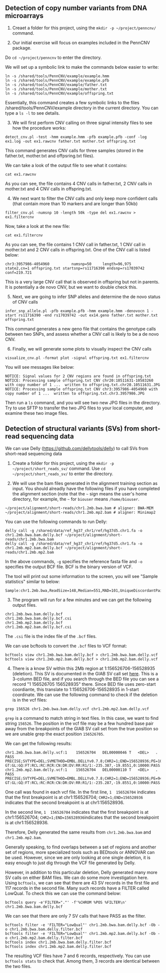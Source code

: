 ## Detection of copy number variants from DNA microarrays

1. Creaet a folder for this project, using the `mkdir -p ~/project/penncnv/` command.

2. Our initial exercise will focus on examples included in the PennCNV package. 

Do `cd ~/project/penncnv` to enter the directory.

We will set up a symbolic link to make the commands below easier to write:

```
ln -s /shared/tools/PennCNV/example/example.hmm
ln -s /shared/tools/PennCNV/example/example.pfb 
ln -s /shared/tools/PennCNV/example/father.txt 
ln -s /shared/tools/PennCNV/example/mother.txt 
ln -s /shared/tools/PennCNV/example/offspring.txt 
```

Essentially, this command creates a few symbolic links to the files /shared/tools/PennCNV/example directory in the current directory. You can type a `ls -l` to see details.

3. We will first perform CNV calling on three signal intensity files to see how the procedure works:

```
detect_cnv.pl -test -hmm example.hmm -pfb example.pfb -conf -log ex1.log -out ex1.rawcnv father.txt mother.txt offspring.txt
```

This command generates CNV calls for three samples (stored in the father.txt, mother.txt and offpsring.txt files).

We can take a look of the output file to see what it contains:

```
cat ex1.rawcnv
```

As you can see, the file contains 4 CNV calls in father.txt, 2 CNV calls in mother.txt and 4 CNV calls in offspring.txt.

4. We next want to filter the CNV calls and only keep more confident calls (that contain more than 10 markers and are longer than 50kb)

```
filter_cnv.pl -numsnp 10 -length 50k -type del ex1.rawcnv > ex1.filtercnv
```

Now, take a look at the new file:

```
cat ex1.filtercnv
```

As you can see, the file contains 1 CNV call in father.txt, 1 CNV call in mother.txt and 2 CNV calls in offspring.txt. One of the CNV call is listed below:

```
chr3:3957986-4054960          numsnp=50     length=96,975      state2,cn=1 offspring.txt startsnp=rs11716390 endsnp=rs17039742 conf=219.721
```

This is a very large CNV call that is observed in offspring but not in parents. It is potentially a de novo CNV, but we want to double check this.


5. Next, we are going to infer SNP alleles and determine the de novo status of CNV calls

```
infer_snp_allele.pl -pfb example.pfb -hmm example.hmm -denovocn 1 -start rs11716390 -end rs17039742 -out ex14.geno father.txt mother.txt offspring.txt
```

This command generates a new geno file that contains the genotype calls between two SNPs, and assess whether a CNV call is likely to be a de novo CNV.

6. Finally, we will generate some plots to visually inspect the CNV calls

```
visualize_cnv.pl -format plot -signal offspring.txt ex1.filtercnv
```

You will see messages like below:

```
NOTICE: Signal values for 2 CNV regions are found in offspring.txt
NOTICE: Processing sample offspring.txt CNV chr20:10511631-10583260 with copy number of 1 ...  written to offspring.txt.chr20.10511631.JPG
NOTICE: Processing sample offspring.txt CNV chr3:3957986-4054960 with copy number of 1 ...  written to offspring.txt.chr3.3957986.JPG
```

Then run a `ls` command, and you will see two new JPG files in the directory. Try to use SFTP to transfer the two JPG files to your local computer, and examine these two image files.


## Detection of structural variants (SVs) from short-read sequencing data

We can use Delly (https://github.com/dellytools/delly) to call SVs from short-read sequencing data

1. Create a folder for this project, using the `mkdir -p ~/project/short_reads_sv/` command. Use `cd ~/project/short_reads_sv/` to enter the directory.

2. We will use the bam files generated in the alignment training section as input. You should alreadly have the following files if you have completed the alignment section (note that the `~` sign means the user's home directory, for example, the `~` for `biouser` means `/home/biouser`.

```
~/project/alignment/short-reads/chr1.2mb.bwa.bam # aligner: BWA-MEM
~/project/alignment/short-reads/chr1.2mb.mp2.bam # aligner: Minimap2
```

You can use the following commands to run Delly: 

```
delly call -g /shared/data/ref_hg37_chr1/ref/hg37d5.chr1.fa -o chr1.2mb.bwa.bam.delly.bcf ~/project/alignment/short-reads/chr1.2mb.bwa.bam
delly call -g /shared/data/ref_hg37_chr1/ref/hg37d5.chr1.fa -o chr1.2mb.mp2.bam.delly.bcf ~/project/alignment/short-reads/chr1.2mb.mp2.bam
```

In the above commands, `-g` specifies the reference fasta file and `-o` specifies the output BCF file. BCF is the binary version of VCF.

The tool will print out some information to the screen, you will see "Sample statistics" similar to below:

```
Sample:chr1.2mb.bwa,ReadSize=148,Median=551,MAD=101,UniqueDiscordantPairs=1503
```

3. The program will run for a few minutes and we can get the following output files. 

```
chr1.2mb.bwa.bam.delly.bcf
chr1.2mb.bwa.bam.delly.bcf.csi
chr1.2mb.mp2.bam.delly.bcf
chr1.2mb.mp2.bam.delly.bcf.csi
```
The `.csi` file is the index file of the `.bcf` files. 

We can use bcftools to convert the `.bcf` files to VCF format: 

```
bcftools view chr1.2mb.bwa.bam.delly.bcf > chr1.2mb.bwa.bam.delly.vcf
bcftools view chr1.2mb.mp2.bam.delly.bcf > chr1.2mb.mp2.bam.delly.vcf
```

4. There is a know SV within this 2Mb region at 1:156526706-156528935 (deletion). This SV is documented in the GIAB SV call set [here](ftp://ftp-trace.ncbi.nlm.nih.gov/giab/ftp/technical/svclassify_Manuscript/Supplementary_Information/Personalis_1000_Genomes_deduplicated_deletions.bed). This is a 3-column BED file, and if you search through the BED file you can see a record "1	156526705	156528935" there. Since BED file uses zero-start coordiante, this translate to 1:156526706-156528935 in 1-start coordinate. We can use the following command to check if the deletion is in the vcf files: 

```
grep 156526 chr1.2mb.bwa.bam.delly.vcf chr1.2mb.mp2.bam.delly.vcf 
```

`grep` is a command to match string in text files. In this case, we want to find string `156526`. The position in the vcf file may be a few hundred base pair away from the breakpoints of the GIAB SV call set  from the true position so we are unable grep the exact position `156526705`. 

We can get the following results:

```
chr1.2mb.bwa.bam.delly.vcf:1	156526704	DEL00000046	T	<DEL>	.	PASS	PRECISE;SVTYPE=DEL;SVMETHOD=EMBL.DELLYv0.7.8;CHR2=1;END=156528936;PE=101;MAPQ=60;CT=3to5;CIPOS=-21,21;CIEND=-21,21;INSLEN=0;HOMLEN=20;SR=10;SRQ=0.993827;CONSENSUS=TAAGTGTTCAGGAAGAAAAGGGGCTGGGTTGCTTTAACAAGAGGCTCTGTAAGAAGCAATTTGTCAGGCCTAGAAATTGAGTAGCTCAGCATGTAACACAGAGTGGCTGTCATGGCAGAGGGTGAGTTCCTAAGGTGGTGAGCACAAGATTGACAGGTGGCT;CE=1.94414	GT:GL:GQ:FT:RCL:RC:RCR:CN:DR:DV:RR:R1/1:-235.387,-19.8551,0:10000:PASS:365:141:285:0:0:102:0:66
chr1.2mb.mp2.bam.delly.vcf:1	156526704	DEL00000110	T	<DEL>	.	PASS	PRECISE;SVTYPE=DEL;SVMETHOD=EMBL.DELLYv0.7.8;CHR2=1;END=156528936;PE=94;MAPQ=60;CT=3to5;CIPOS=-21,21;CIEND=-21,21;INSLEN=0;HOMLEN=20;SR=10;SRQ=0.993827;CONSENSUS=TAAGTGTTCAGGAAGAAAAGGGGCTGGGTTGCTTTAACAAGAGGCTCTGTAAGAAGCAATTTGTCAGGCCTAGAAATTGAGTAGCTCAGCATGTAACACAGAGTGGCTGTCATGGCAGAGGGTGAGTTCCTAAGGTGGTGAGCACAAGATTGACAGGTGGCT;CE=1.94414	GT:GL:GQ:FT:RCL:RC:RCR:CN:DR:DV:RR:R1/1:-235.287,-19.8551,0:10000:PASS:365:82:280:0:0:94:0:66
```

One call was found in each vcf file.
In the first line, `1  156526704` indicates that the first breakpoint is at chr1:156526704; `CHR2=1;END=156528936` indicates that the second breakpoint is at chr1:156528936. 

In the second line, `1	156526704` indicates that the first breakpoint is at chr1:156526704; `CHR2=1;END=156528936`indicates that the second breakpoint is at chr1:156528936. 

Therefore, Delly generated the same results from `chr1.2mb.bwa.bam` and `chr1.2mb.mp2.bam`. 

Generally speaking, to find overlaps between a set of regions and another set of regions, more specialized tools such as BEDtools or ANNOVAR can be used. However, since we are only looking at one single deletion, it is easy enough to just dig through the VCF file generated by Delly.

However, in addition to this particular deletion, Delly generated many more SV calls on either BAM files. We can do some more investigation here. Using `bcftools`, we can see that there are 43 SV records in the first file and 117 records in the second file. Many such records have a FILTER called LowQual. To check this we can use the command below:

```
bcftools query -e'FILTER="."' -f'%CHROM %POS %FILTER\n' chr1.2mb.bwa.bam.delly.bcf
```

We can see that there are only 7 SV calls that have PASS as the filter.

```
bcftools filter -e 'FILTER="LowQual"' chr1.2mb.bwa.bam.delly.bcf -Ob -o chr1.2mb.bwa.bam.delly.filter.bcf
bcftools filter -e 'FILTER="LowQual"' chr1.2mb.mp2.bam.delly.bcf -Ob -o chr1.2mb.mp2.bam.delly.filter.bcf
bcftools index chr1.2mb.bwa.bam.delly.filter.bcf
bcftools index chr1.2mb.mp2.bam.delly.filter.bcf
```

The resulting VCF files have 7 and 6 records, respectively. You can use `bcftools stats` to check that. Among them, 3 records are identical between the two files.









